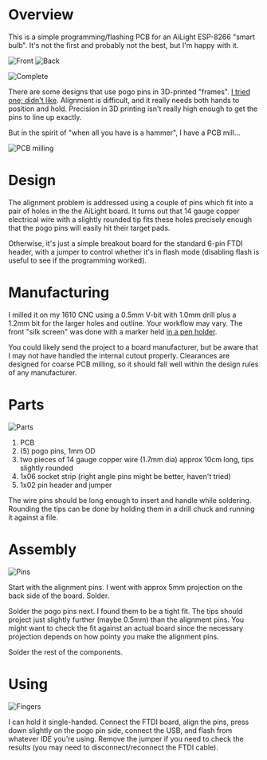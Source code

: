 # Overview

This is a simple programming/flashing PCB for an AiLight ESP-8266 "smart
bulb". It's not the first and probably not the best, but I'm happy with it.

![Front](Pictures/3D_Front.jpg) ![Back](Pictures/3D_Back.jpg)

![Complete](Pictures/IMG_20190602_203623.jpg)

There are some designs that use pogo pins in 3D-printed "frames".
[I tried one; didn't like](Pictures/IMG_20190811_100513.jpg).
Alignment is difficult, and it really needs both hands to
position and hold. Precision in 3D printing isn't really high enough to get
the pins to line up exactly.

But in the spirit of "when all you have is a hammer", I have a PCB mill...

![PCB milling](Pictures/IMG_20190602_203623.jpg)

# Design

The alignment problem is addressed using a couple of pins which fit into
a pair of holes in the the AiLight board. It turns out that 14 gauge
copper electrical wire with a slightly rounded tip fits these holes
precisely enough that the pogo pins will easily hit their target pads.

Otherwise, it's just a simple breakout board for the standard 6-pin FTDI
header, with a jumper to control whether it's in flash mode (disabling
flash is useful to see if the programming worked).
 
# Manufacturing

I milled it on my 1610 CNC using a 0.5mm V-bit with 1.0mm drill plus a 1.2mm
bit for the larger holes and outline. Your workflow may vary. The front
"silk screen" was done with a marker held
[in a pen holder](https://www.thingiverse.com/thing:2851655).

You could likely send the project to a board manufacturer, but be aware
that I may not have handled the internal cutout properly. Clearances are
designed for coarse PCB milling, so it should fall well within the design rules
of any manufacturer.

# Parts

![Parts](Pictures/IMG_20190602_210624.jpg)

1. PCB
2. (5) pogo pins, 1mm OD
3. two pieces of 14 gauge copper wire (1.7mm dia) approx 10cm long,
tips slightly rounded
4. 1x06 socket strip (right angle pins might be better, haven't tried)
5. 1x02 pin header and jumper

The wire pins should be long enough to insert and handle while soldering.
Rounding the tips can be done by holding them in a drill chuck and running
it against a file.

# Assembly

![Pins](Pictures/IMG_20190604_210534.jpg)

Start with the alignment pins. I went with approx 5mm projection on the
back side of the board. Solder.

Solder the pogo pins next. I found them to be a tight fit. The tips should
project just slightly further (maybe 0.5mm) than the alignment pins. You
might want to check the fit against an actual board since the necessary
projection depends on how pointy you make the alignment pins.

Solder the rest of the components.

# Using

![Fingers](Pictures/IMG_20190606_125151.jpg)

I can hold it single-handed. Connect the FTDI board, align the
pins, press down slightly on the pogo pin side, connect the USB, and flash
from whatever IDE you're using. Remove the jumper if you need to check the
results (you may need to disconnect/reconnect the FTDI cable).
